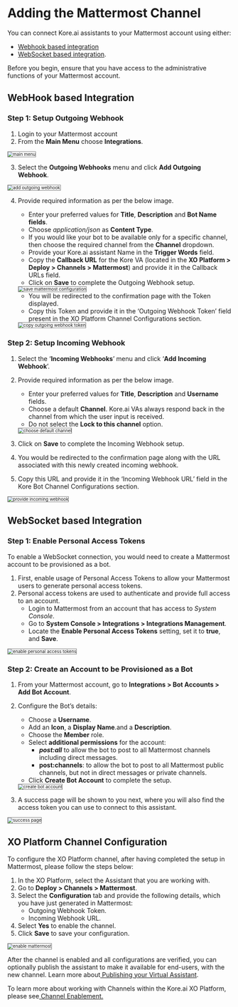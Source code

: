 # **Adding the Mattermost Channel**

You can connect Kore.ai assistants to your Mattermost account using either:



* [Webhook based integration](/docs/xo/channels/add-mattermost-channel/#webhook-based-integration)
* [WebSocket based integration](https://docsinternal-kore.github.io/docs/xo/channels/add-mattermost-channel/#websocket-based-integration).

Before you begin, ensure that you have access to the administrative functions of your Mattermost account.


## WebHook based Integration


### Step 1: Setup Outgoing Webhook



1. Login to your Mattermost account
2. From the **Main Menu** choose **Integrations**.
<img src="../images/mattermost.png" alt="main menu" title="main menu" style="border: 1px solid gray; zoom:70%;">

3. Select the **Outgoing Webhooks** menu and click **Add Outgoing Webhook**.
<img src="../images/mattermost1.png" alt="add outgoing webhook" title="add outoging webhook" style="border: 1px solid gray; zoom:70%;">

4. Provide required information as per the below image.
    * Enter your preferred values for **Title**, **Description** and **Bot Name fields**.
    * Choose _application/json_ as **Content Type**.
    * If you would like your bot to be available only for a specific channel, then choose the required channel from the **Channel** dropdown.
    * Provide your Kore.ai assistant Name in the **Trigger Words** field.
    * Copy the **Callback URL** for the Kore VA (located in the **XO Platform > Deploy > Channels > Mattermost**)  and provide it in the Callback URLs field.
    * Click on **Save** to complete the Outgoing Webhook setup.
    <img src="../images/mattermost2.png" alt="save mattermost configuration " title="save mattermost configuration" style="border: 1px solid gray; zoom:70%;">

    * You will be redirected to the confirmation page with the Token displayed.
    * Copy this Token and provide it in the ‘Outgoing Webhook Token’ field present in the XO Platform Channel Configurations section.
    <img src="../images/mattermost3.png" alt="copy outgoing webhook token" title="copy outoging webhook token" style="border: 1px solid gray; zoom:70%;">



### Step 2: Setup Incoming Webhook



1. Select the ‘**Incoming Webhooks**’ menu and click ‘**Add Incoming Webhook**’.
2. Provide required information as per the below image.
    * Enter your preferred values for **Title**, **Description** and **Username** fields.
    * Choose a default **Channel**. Kore.ai VAs always respond back in the channel from which the user input is received.
    * Do not select the **Lock to this channel** option.
    <img src="../images/mattermost4.png" alt="choose default channel" title="choose default channel" style="border: 1px solid gray; zoom:70%;">

3. Click on **Save** to complete the Incoming Webhook setup.
4. You would be redirected to the confirmation page along with the URL associated with this newly created incoming webhook.
5. Copy this URL and provide it in the ‘Incoming Webhook URL’ field in the Kore Bot Channel Configurations section.
<img src="../images/mattermost5.png" alt="provide incoming webhook" title="provide incoming webhook" style="border: 1px solid gray; zoom:70%;">



## WebSocket based Integration


### Step 1: Enable Personal Access Tokens

To enable a WebSocket connection, you would need to create a Mattermost account to be provisioned as a bot.


1. First, enable usage of Personal Access Tokens to allow your Mattermost users to generate personal access tokens.
2. Personal access tokens are used to authenticate and provide full access to an account.
    * Login to Mattermost from an account that has access to _System Console_.
    * Go to **System Console > Integrations > Integrations Management**.
    * Locate the **Enable Personal Access Tokens** setting, set it to **true**, and **Save**.
<img src="../images/mattermost6.png" alt="enable personal access tokens" title="enable personal access tokens" style="border: 1px solid gray; zoom:70%;">


### Step 2: Create an Account to be Provisioned as a Bot



1. From your Mattermost account, go to **Integrations > Bot Accounts > Add Bot Account**.
2. Configure the Bot’s details:
    * Choose a **Username**.
    * Add an **Icon**, a **Display Name**.and a **Description**.
    * Choose the **Member** role.
    * Select **additional permissions** for the account:
        * **_post:all_** to allow the bot to post to all Mattermost channels including direct messages.
        * **post:channels**: to allow the bot to post to all Mattermost public channels, but not in direct messages or private channels.
    * Click **Create Bot Account** to complete the setup.
    <img src="../images/mattermost7.png" alt="create bot account" title="create bot account" style="border: 1px solid gray; zoom:70%;">

3. A success page will be shown to you next, where you will also find the access token you can use to connect to this assistant.
<img src="../images/mattermost8.png" alt="success page" title="success page" style="border: 1px solid gray; zoom:70%;">




## XO Platform Channel Configuration

To configure the XO Platform channel, after having completed the setup in Mattermost, please follow the steps below:



1. In the XO Platform, select the Assistant that you are working with.
2. Go to **Deploy > Channels > Mattermost**.
3. Select the **Configuration** tab and provide the following details, which you have just generated in Mattermost:
    * Outgoing Webhook Token.
    * Incoming Webhook URL.
4. Select **Yes** to enable the channel.
5. Click **Save** to save your configuration.
<img src="../images/mattermost9.png" alt="enable mattermost" title="enable mattermost" style="border: 1px solid gray; zoom:70%;">


After the channel is enabled and all configurations are verified, you can optionally publish the assistant to make it available for end-users, with the new channel. Learn more about[ Publishing your Virtual Assistant](https://developer.kore.ai/docs/bots/publish/publishing-bot/).

To learn more about working with Channels within the Kore.ai XO Platform, please see[ Channel Enablement.](https://developer.kore.ai/docs/bots/channel-enablement/adding-channels-to-your-bot/)
